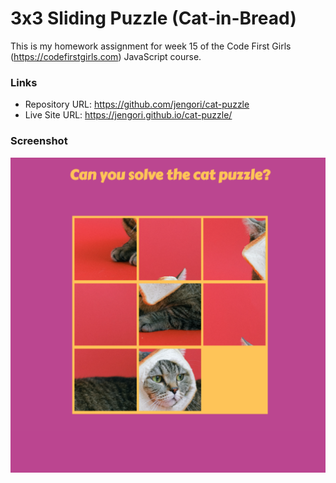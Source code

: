 # 3x3 Sliding Puzzle (Cat-in-Bread)

This is my homework assignment for week 15 of the Code First Girls (https://codefirstgirls.com) JavaScript course.

### Links

- Repository URL: https://github.com/jengori/cat-puzzle
- Live Site URL: https://jengori.github.io/cat-puzzle/

### Screenshot

![](screenshot.png)


